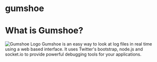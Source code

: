 gumshoe
=======

# What is Gumshoe?
![Gumshoe Logo](https://s3.amazonaws.com/solid-github/gumshoe/gumshoe-23033738.png) Gumshoe is an easy way to look at log files in real time using a web based interface. It uses Twitter's bootstrap,
node.js and socket.io to provide powerful debugging tools for your applications.

